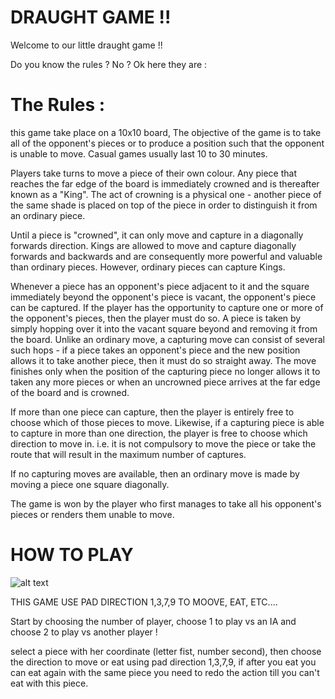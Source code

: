 # DRAUGHT GAME !!

Welcome to our little draught game !!

Do you know the rules ?
No ?
Ok here they are :

# The Rules :

this game take place on a 10x10 board,
The objective of the game is to take all of the opponent's pieces or to produce a position such that the opponent is unable to move.
Casual games usually last 10 to 30 minutes.

Players take turns to move a piece of their own colour. Any piece that reaches the far edge of the board is immediately crowned and is thereafter known as a "King". The act of crowning is a physical one - another piece of the same shade is placed on top of the piece in order to distinguish it from an ordinary piece.

Until a piece is "crowned", it can only move and capture in a diagonally forwards direction. Kings are allowed to move and capture diagonally forwards and backwards and are consequently more powerful and valuable than ordinary pieces. However, ordinary pieces can capture Kings.

Whenever a piece has an opponent's piece adjacent to it and the square immediately beyond the opponent's piece is vacant, the opponent's piece can be captured. If the player has the opportunity to capture one or more of the opponent's pieces, then the player must do so. A piece is taken by simply hopping over it into the vacant square beyond and removing it from the board. Unlike an ordinary move, a capturing move can consist of several such hops - if a piece takes an opponent's piece and the new position allows it to take another piece, then it must do so straight away. The move finishes only when the position of the capturing piece no longer allows it to taken any more pieces or when an uncrowned piece arrives at the far edge of the board and is crowned.

If more than one piece can capture, then the player is entirely free to choose which of those pieces to move. Likewise, if a capturing piece is able to capture in more than one direction, the player is free to choose which direction to move in. i.e. it is not compulsory to move the piece or take the route that will result in the maximum number of captures.

If no capturing moves are available, then an ordinary move is made by moving a piece one square diagonally.

The game is won by the player who first manages to take all his opponent's pieces or renders them unable to move.



# HOW TO PLAY
![alt text](https://game.capcom.com/cfn/sfv/column/tenkeyen.jpg?h=11440521e663f2acbd0a3dd808f1dfb4)

THIS GAME USE PAD DIRECTION 1,3,7,9 TO MOOVE, EAT, ETC....

Start by choosing the number of player, choose 1 to play vs an IA and choose 2 to play vs another player !

select a piece with her coordinate (letter fist, number second),
then choose the direction to move or eat using pad direction 1,3,7,9,
if after you eat you can eat again with the same piece you need to redo the action till you can't eat with this piece.
